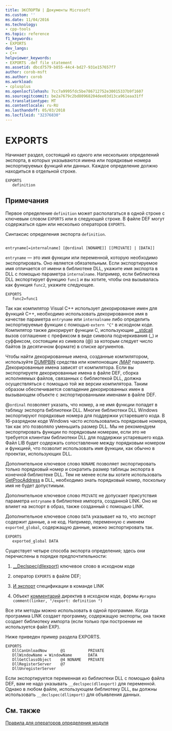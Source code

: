 ```yaml
---
title: ЭКСПОРТЫ | Документы Microsoft
ms.custom: ''
ms.date: 11/04/2016
ms.technology:
- cpp-tools
ms.topic: reference
f1_keywords:
- EXPORTS
dev_langs:
- C++
helpviewer_keywords:
- EXPORTS .def file statement
ms.assetid: dbcd7579-b855-44c4-bd27-931e157657f7
author: corob-msft
ms.author: corob
ms.workload:
- cplusplus
ms.openlocfilehash: 7cc7a9995fdc5be786712752e30015337b9f1607
ms.sourcegitcommit: be2a7679c2bd80968204dee03d13ca961eaa31ff
ms.translationtype: MT
ms.contentlocale: ru-RU
ms.lasthandoff: 05/03/2018
ms.locfileid: "32376830"
---
```

# <a name="exports"></a>EXPORTS
Начинает раздел, состоящий из одного или нескольких определений экспорта, в которых указываются имена или порядковые номера экспортируемых функций или данных. Каждое определение должно находиться в отдельной строке.  
  
```  
EXPORTS  
   definition  
```  
  
## <a name="remarks"></a>Примечания  
 Первое определение `definition` может располагаться в одной строке с ключевым словом `EXPORTS` или в следующей строке. В файле DEF могут содержаться один или несколько операторов `EXPORTS`.  
  
 Синтаксис определения экспорта `definition`.  
  
```  
  
entryname[=internalname] [@ordinal [NONAME]] [[PRIVATE] | [DATA]]  
```  
  
 `entryname` — это имя функции или переменной, которую необходимо экспортировать. Оно является обязательным. Если экспортируемое имя отличается от имени в библиотеке DLL, укажите имя экспорта в DLL с помощью параметра `internalname`. Например, если библиотека DLL экспортирует функцию `func1` и вы хотите, чтобы она вызывалась как функция `func2`, укажите следующее.  
  
```  
EXPORTS  
   func2=func1  
```  
  
 Так как компилятор Visual C++ использует декорирование имен для функций C++, необходимо использовать декорированное имя в качестве параметра `entryname` или `internalname` либо определить экспортируемые функции с помощью `extern "C"` в исходном коде. Компилятор также декорирует функции C, использующие [__stdcall](../../cpp/stdcall.md) вызов соглашение с префиксом в виде символа подчеркивания (_) и суффиксом, состоящим из символа (@) за которым следует число байтов (в десятичном формате) в списке аргументов.  
  
 Чтобы найти декорированные имена, созданные компилятором, используйте [DUMPBIN](../../build/reference/dumpbin-reference.md) средства или компоновщик [/MAP](../../build/reference/map-generate-mapfile.md) параметр. Декорированные имена зависят от компилятора. Если вы экспортируете декорированные имена в файле DEF, сборка исполняемых файлов, связанных с библиотекой DLL, должна осуществляться с помощью той же версии компилятора. Таким образом обеспечивается совпадение декорированных имен в вызывающем объекте с экспортированными именами в файле DEF.  
  
 @`ordinal` позволяет указать, что номер, а не имя функции попадет в таблицу экспорта библиотеки DLL. Многие библиотеки DLL Windows экспортируют порядковые номера для поддержки устаревшего кода. В 16-разрядном коде Windows часто использовались порядковые номера, так как это позволяло уменьшить размер DLL. Мы не рекомендуем экспортировать функции по порядковым номерам, если это не требуется клиентам библиотеки DLL для поддержки устаревшего кода. Файл LIB будет содержать сопоставление между порядковым номером и функцией, что позволит использовать имя функции, как обычно в проектах, использующих DLL.  
  
 Дополнительное ключевое слово `NONAME` позволяет экспортировать только порядковый номер и сократить размер таблицы экспорта в конечной библиотеке DLL. Тем не менее если вы хотите использовать [GetProcAddress](http://msdn.microsoft.com/library/windows/desktop/ms683212.aspx) в DLL, необходимо знать порядковый номер, поскольку имя не будет допустимым.  
  
 Дополнительное ключевое слово `PRIVATE` не допускает присутствия параметра `entryname` в библиотеке импорта, созданной LINK. Оно не влияет на экспорт в образ, также созданный с помощью LINK.  
  
 Дополнительное ключевое слово `DATA` указывает на то, что экспорт содержит данные, а не код. Например, переменную с именем `exported_global`, содержащую данные, можно экспортировать так.  
  
```  
EXPORTS  
   exported_global DATA  
```  
  
 Существует четыре способа экспорта определения; здесь они перечислены в порядке предпочтительности:  
  
1.  [__Declspec(dllexport)](../../cpp/dllexport-dllimport.md) ключевое слово в исходном коде  
  
2.  оператор `EXPORTS` в файле DEF;  
  
3.  [И экспорт](../../build/reference/export-exports-a-function.md) спецификации в команде LINK  
  
4.  Объект [комментарий](../../preprocessor/comment-c-cpp.md) директив в исходном коде, формы `#pragma comment(linker, "/export: definition ")`  
  
 Все эти методы можно использовать в одной программе. Когда программа LINK создает программу, содержащую экспорты, она также создает библиотеку импорта (если только при построении не используется файл EXP).  
  
 Ниже приведен пример раздела EXPORTS.  
  
```  
EXPORTS  
   DllCanUnloadNow      @1          PRIVATE  
   DllWindowName = WindowName       DATA  
   DllGetClassObject    @4 NONAME   PRIVATE  
   DllRegisterServer    @7  
   DllUnregisterServer  
```  
  
 Если экспортируется переменная из библиотеки DLL с помощью файла DEF, вам не надо указывать `__declspec(dllexport)` для переменной. Однако в любом файле, использующем библиотеку DLL, вы должны использовать `__declspec(dllimport)` для объявления данных.  
  
## <a name="see-also"></a>См. также  
 [Правила для операторов определения модуля](../../build/reference/rules-for-module-definition-statements.md)